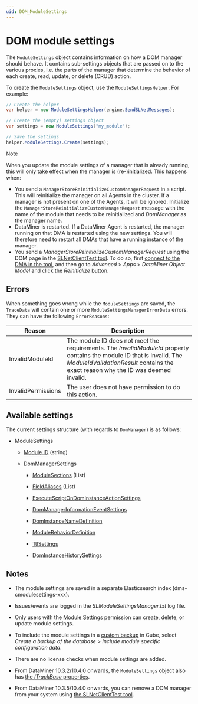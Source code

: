 ```yaml
---
uid: DOM_ModuleSettings
---
```


# DOM module settings

The `ModuleSettings` object contains information on how a DOM manager should behave. It contains sub-settings objects that are passed on to the various proxies, i.e. the parts of the manager that determine the behavior of each create, read, update, or delete (CRUD) action.

To create the `ModuleSettings` object, use the `ModuleSettingsHelper`. For example:

```csharp
// Create the helper
var helper = new ModuleSettingsHelper(engine.SendSLNetMessages);

// Create the (empty) settings object
var settings = new ModuleSettings("my_module");

// Save the settings
helper.ModuleSettings.Create(settings);
```

> [!NOTE]
> When you update the module settings of a manager that is already running, this will only take effect when the manager is (re-)initialized. This happens when:
>
> - You send a `ManagerStoreReinitializeCustomManagerRequest` in a script. This will reinitialize the manager on all Agents in the cluster. If a manager is not present on one of the Agents, it will be ignored. Initialize the `ManagerStoreReinitializeCustomManagerRequest` message with the name of the module that needs to be reinitialized and *DomManager* as the manager name.
> - DataMiner is restarted. If a DataMiner Agent is restarted, the manager running on that DMA is restarted using the new settings. You will therefore need to restart all DMAs that have a running instance of the manager.
> - You send a *ManagerStoreReinitializeCustomManagerRequest* using the DOM page in the [SLNetClientTest tool](xref:SLNetClientTest_tool). To do so, first [connect to the DMA in the tool](xref:Connecting_to_a_DMA_with_the_SLNetClientTest_tool), and then go to *Advanced* > *Apps* > *DataMiner Object Model* and click the *Reinitialize* button.

## Errors

When something goes wrong while the `ModuleSettings` are saved, the `TraceData` will contain one or more `ModuleSettingsManagerErrorData` errors. They can have the following `ErrorReasons`:

| Reason | Description |
|--|--|
| InvalidModuleId | The module ID does not meet the requirements. The *InvalidModuleId* property contains the module ID that is invalid. The *ModuleIdValidationResult* contains the exact reason why the ID was deemed invalid. |
| InvalidPermissions | The user does not have permission to do this action. |

## Available settings

The current settings structure (with regards to `DomManager`) is as follows:

- ModuleSettings

  - [Module ID](xref:DOM_ModuleId) (string)

  - DomManagerSettings

    - [ModuleSections](xref:DOM_ModuleSections) (List)

    - [FieldAliases](xref:DOM_FieldAliases) (List)

    - [ExecuteScriptOnDomInstanceActionSettings](xref:ExecuteScriptOnDomInstanceActionSettings)

    - [DomManagerInformationEventSettings](xref:DomManagerInformationEventSettings)

    - [DomInstanceNameDefinition](xref:DomInstanceNameDefinition)

    - [ModuleBehaviorDefinition](xref:DOM_ModuleBehaviorDefinition)

    - [TtlSettings](xref:DOM_TtlSettings)

    - [DomInstanceHistorySettings](xref:DOM_DomInstanceHistorySettings)

## Notes

- The module settings are saved in a separate Elasticsearch index (dms-cmodulesettings-xxx).

- Issues/events are logged in the *SLModuleSettingsManager.txt* log file.

- Only users with the [Module Settings](xref:DataMiner_user_permissions#modules--system-configuration--object-manager--module-settings) permission can create, delete, or update module settings.

- To include the module settings in a [custom backup](xref:Backing_up_a_DataMiner_Agent_in_DataMiner_Cube#configuring-the-dataminer-backups) in Cube, select *Create a backup of the database* > *Include module specific configuration data*.

- There are no license checks when module settings are added.

- From DataMiner 10.3.2/10.4.0 onwards, the `ModuleSettings` object also has [the *ITrackBase* properties](xref:DOM_objects#itrackbase-properties).

- From DataMiner 10.3.5/10.4.0 onwards, you can remove a DOM manager from your system using [the SLNetClientTest tool](xref:SLNetClientTest_removing_DOM_Manager).
